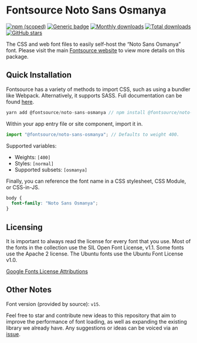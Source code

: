 # Fontsource Noto Sans Osmanya

[![npm (scoped)](https://img.shields.io/npm/v/@fontsource/noto-sans-osmanya?color=brightgreen)](https://www.npmjs.com/package/@fontsource/noto-sans-osmanya) [![Generic badge](https://img.shields.io/badge/fontsource-passing-brightgreen)](https://github.com/fontsource/fontsource) [![Monthly downloads](https://badgen.net/npm/dm/@fontsource/noto-sans-osmanya)](https://github.com/fontsource/fontsource) [![Total downloads](https://badgen.net/npm/dt/@fontsource/noto-sans-osmanya)](https://github.com/fontsource/fontsource) [![GitHub stars](https://img.shields.io/github/stars/fontsource/fontsource.svg?style=social&label=Star)](https://github.com/fontsource/fontsource/stargazers)

The CSS and web font files to easily self-host the “Noto Sans Osmanya” font. Please visit the main [Fontsource website](https://fontsource.org/fonts/noto-sans-osmanya) to view more details on this package.

## Quick Installation

Fontsource has a variety of methods to import CSS, such as using a bundler like Webpack. Alternatively, it supports SASS. Full documentation can be found [here](https://fontsource.org/docs/introduction).

```javascript
yarn add @fontsource/noto-sans-osmanya // npm install @fontsource/noto-sans-osmanya
```

Within your app entry file or site component, import it in.

```javascript
import "@fontsource/noto-sans-osmanya"; // Defaults to weight 400.
```

Supported variables:

- Weights: `[400]`
- Styles: `[normal]`
- Supported subsets: `[osmanya]`

Finally, you can reference the font name in a CSS stylesheet, CSS Module, or CSS-in-JS.

```css
body {
  font-family: "Noto Sans Osmanya";
}
```

## Licensing

It is important to always read the license for every font that you use.
Most of the fonts in the collection use the SIL Open Font License, v1.1. Some fonts use the Apache 2 license. The Ubuntu fonts use the Ubuntu Font License v1.0.

[Google Fonts License Attributions](https://fonts.google.com/attribution)

## Other Notes

Font version (provided by source): `v15`.

Feel free to star and contribute new ideas to this repository that aim to improve the performance of font loading, as well as expanding the existing library we already have. Any suggestions or ideas can be voiced via an [issue](https://github.com/fontsource/fontsource/issues).
